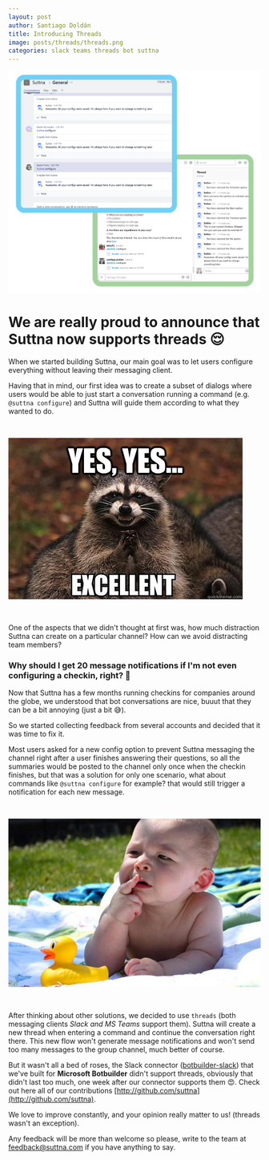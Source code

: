 ```yaml
---
layout: post
author: Santiago Doldán
title: Introducing Threads
image: posts/threads/threads.png
categories: slack teams threads bot suttna
---
```


![App](/assets/posts/threads/threads.png)

# We are really proud to announce that Suttna now supports threads 😌

When we started building Suttna, our main goal was to let users configure everything without leaving their messaging client.

Having that in mind, our first idea was to create a subset of dialogs where users would be able to just start a conversation running
a command (e.g. `@suttna configure`) and Suttna will guide them according to what they wanted to do.

<br />

![Excelent Idea](/assets/posts/threads/excelent-idea.jpg)

<br />

One of the aspects that we didn't thought at first was, how much distraction Suttna can create on a particular channel? How can we avoid distracting team members?

### Why should I get 20 message notifications if I'm not even configuring a checkin, right? 🤯

Now that Suttna has a few months running checkins for companies around the globe, we understood that bot conversations are nice, buuut that they can be a bit annoying (just a bit 😅).

So we started collecting feedback from several accounts and decided that it was time to fix it.

Most users asked for a new config option to prevent Suttna messaging the channel right after a user finishes answering their questions,
so all the summaries would be posted to the channel only once when the checkin finishes, but that was a solution for only one scenario,
what about commands like `@suttna configure` for example? that would still trigger a notification for each new message.

<br />

![Thinking](/assets/posts/threads/thinking.jpg)

<br />

After thinking about other solutions, we decided to use `threads` (both messaging clients *Slack and MS Teams* support them). Suttna will create a new thread when
entering a command and continue the conversation right there. This new flow won't generate message notifications and won't send too many messages to the group channel,
much better of course.

But it wasn't all a bed of roses, the Slack connector ([botbuilder-slack](https://github.com/suttna/botbuilder-slack)) that we've built for
**Microsoft Botbuilder** didn't support threads, obviously that didn't last too much, one week after our connector supports them 😍.
Check out here all of our contributions [http://github.com/suttna](http://github.com/suttna).

We love to improve constantly, and your opinion really matter to us! (threads wasn't an exception).

Any feedback will be more than welcome so please, write to the team at [feedback@suttna.com](mailto:feedback@suttna.com) if
you have anything to say.
